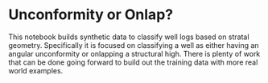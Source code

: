 # Unconformity or Onlap?
This notebook builds synthetic data to classify well logs based on stratal geometry.
 Specifically it is focused on classifying a well as either having an angular unconformity or onlapping a structural high. 
 There is plenty of work that can be done going forward to build out the training data with more real world examples.